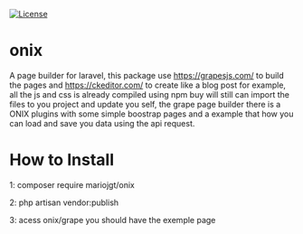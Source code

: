 <a href="https://packagist.org/packages/mariojgt/onix"><img src="https://img.shields.io/badge/license-MIT-orange" alt="License"></a>


# onix
A page builder for laravel, this package use https://grapesjs.com/ to build the pages and https://ckeditor.com/ to create like a blog post for example, all the js and css is already compiled using npm buy will still can import the files to you project and update you self, the grape page builder there is a ONIX plugins with some simple boostrap pages and a example that how you can load and save you data using the api request.

# How to Install
1: composer require mariojgt/onix

2: php artisan vendor:publish

3: acess onix/grape you should have the exemple page
